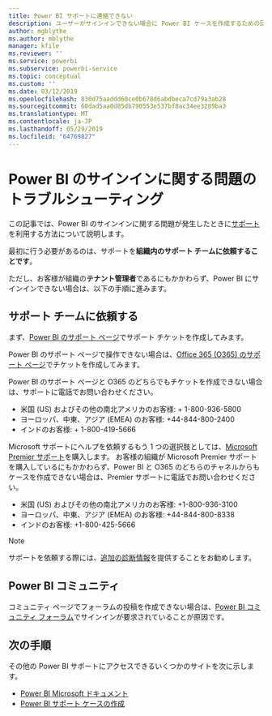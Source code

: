 ```yaml
---
title: Power BI サポートに連絡できない
description: ユーザーがサインインできない場合に Power BI ケースを作成するための回避策
author: mgblythe
ms.author: mblythe
manager: kfile
ms.reviewer: ''
ms.service: powerbi
ms.subservice: powerbi-service
ms.topic: conceptual
ms.custom: ''
ms.date: 03/12/2019
ms.openlocfilehash: 830d75aaddd60ce0b678d6abdbeca7cd79a3ab28
ms.sourcegitcommit: 60dad5aa0d85db790553e537bf8ac34ee3289ba3
ms.translationtype: MT
ms.contentlocale: ja-JP
ms.lasthandoff: 05/29/2019
ms.locfileid: "64769827"
---
```

# <a name="troubleshooting-sign-in-issues-for-power-bi"></a>Power BI のサインインに関する問題のトラブルシューティング

この記事では、Power BI のサインインに関する問題が発生したときに[サポート](https://powerbi.microsoft.com/support/)を利用する方法について説明します。

最初に行う必要があるのは、サポートを**組織内のサポート チームに依頼することです**。

ただし、お客様が組織の**テナント管理者**であるにもかかわらず、Power BI にサインインできない場合は、以下の手順に進みます。

## <a name="engage-the-support-team"></a>サポート チームに依頼する

まず、[Power BI のサポート ページ](https://powerbi.microsoft.com/en-us/support/)でサポート チケットを作成してみます。

Power BI のサポート ページで操作できない場合は、[Office 365 (O365) のサポート ページ](https://support.office.com/home/contact)でチケットを作成してみます。

Power BI のサポート ページと O365 のどちらでもチケットを作成できない場合は、サポートに電話でお問い合わせください。

* 米国 (US) およびその他の南北アメリカのお客様: + 1-800-936-5800
* ヨーロッパ、中東、アジア (EMEA) のお客様: +44-844-800-2400
* インドのお客様: + 1-800-419-5666

Microsoft サポートにヘルプを依頼するもう 1 つの選択肢としては、[Microsoft Premier サポート](https://support.microsoft.com/premier)を購入します。 お客様の組織が Microsoft Premier サポートを購入しているにもかかわらず、Power BI と O365 のどちらのチャネルからもケースを作成できない場合は、Premier サポートに電話でお問い合わせください。

* 米国 (US) およびその他の南北アメリカのお客様: +1-800-936-3100
* ヨーロッパ、中東、アジア (EMEA) のお客様: +44-844-800-8338
* インドのお客様: +1-800-425-5666

> [!Note]
> サポートを依頼する際には、[追加の診断情報](service-admin-capturing-additional-diagnostic-information-for-power-bi.md)を提供することをお勧めします。

## <a name="power-bi-community"></a>Power BI コミュニティ

コミュニティ ページでフォーラムの投稿を作成できない場合は、[Power BI コミュニティ フォーラム](https://community.powerbi.com/)でサインインが要求されていることが原因です。

## <a name="next-steps"></a>次の手順

その他の Power BI サポートにアクセスできるいくつかのサイトを次に示します。

* [Power BI Microsoft ドキュメント](https://docs.microsoft.com/power-bi/)
* [Power BI サポート ケースの作成](https://blogs.msdn.microsoft.com/charles_sterling/2017/12/01/creating-power-bi-support-cases/)